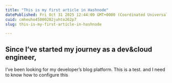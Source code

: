 ```yaml
---
title: "This is my first article in Hashnode"
datePublished: Fri Oct 31 2025 12:44:09 GMT+0000 (Coordinated Universal Time)
cuid: cmheuho45000202juhto262p7
slug: this-is-my-first-article-in-hashnode

---
```


## Since I’ve started my journey as a dev&cloud engineer,

I’ve been looking for my developer’s blog platform. This is a test. and I need to know how to configure this